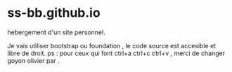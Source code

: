 ss-bb.github.io
===============

hebergement d'un site personnel.

Je vais utiliser bootstrap ou foundation , le code source est accesible et libre de droit.
ps : pour ceux qui font ctrl+a ctrl+c ctrl+v , merci de changer goyon olivier par <votre nom>.
